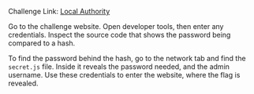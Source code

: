 Challenge Link: [Local Authority](https://play.picoctf.org/practice/challenge/278)

Go to the challenge website. Open developer tools, then enter any credentials.
Inspect the source code that shows the password being compared to a hash.

To find the password behind the hash, go to the network tab and find the `secret.js` file. Inside it reveals the password needed, and the admin username.
Use these credentials to enter the website, where the flag is revealed.

